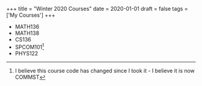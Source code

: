 +++
title = "Winter 2020 Courses"
date = 2020-01-01
draft = false
tags = ['My Courses']
+++

- MATH136
- MATH138
- CS136
- SPCOM101[^1]
- PHYS122

[^1]: I believe this course code has changed since I took it - I believe it is now COMMST